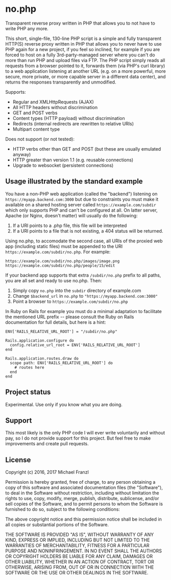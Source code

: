 # no.php

Transparent reverse proxy written in PHP that allows you to not have to write PHP any more.

This short, single-file, 130-line PHP script is a simple and fully transparent HTTP(S) reverse proxy written in PHP that allows you to never have to use PHP again for a new project, if you feel so inclined, for example if you are forced to host on a fully 3rd-party-managed server where you can't do more than run PHP and upload files via FTP. The PHP script simply reads all requests from a browser pointed to it, forwards them (via PHP's curl library) to a web application listening at another URL (e.g. on a more powerful, more secure, more private, or more capable server in a different data center), and returns the responses transparently and unmodified.

Supports:

* Regular and XMLHttpRequests (AJAX)
* All HTTP headers without discrimination
* GET and POST verbs
* Content types (HTTP payload) without discrimination
* Redirects (internal redirects are rewritten to relative URIs)
* Multipart content type

Does not support (or not tested):

* HTTP verbs other than GET and POST (but these are usually emulated anyway)
* HTTP greater than version 1.1 (e.g. reusable connections)
* Upgrade to websocket (persistent connections)


## Usage illustrated by the standard example

You have a non-PHP web application (called the "backend") listening on `https://myapp.backend.com:3000` but due to constraints you must make it available on a shared hosting server called `https://example.com/subdir` which only supports PHP and can't be configured at all. On latter server, Apache (or Nginx, doesn't matter) will usually do the following:

1. If a URI points to a .php file, this file will be interpreted
2. If a URI points to a file that is not existing, a 404 status will be returned.

Using no.php, to accomodate the second case, all URIs of the proxied web app (including static files) must be appended to the URI `https://example.com/subdir/no.php`. For example:

    https://example.com/subdir/no.php/images/image.png
    https://example.com/subdir/no.php/people/15/edit
    
If your backend app supports that extra `/subdir/no.php` prefix to all paths, you are all set and ready to use no.php. Then:

1. Simply copy `no.php` into the `subdir` directory of example.com
2. Change `$backend_url` in `no.php` to `"https://myapp.backend.com:3000"`
3. Point a browser to `https://example.com/subdir/no.php`


In Ruby on Rails for example you must do a minimal adaptation to facilitate the mentioned URL prefix -- please consult the Ruby on Rails documentation for full details, but here is a hint:

    ENV['RAILS_RELATIVE_URL_ROOT'] = "/subdir/no.php"

    Rails.application.configure do
      config.relative_url_root = ENV['RAILS_RELATIVE_URL_ROOT']
    end

    Rails.application.routes.draw do
      scope path: ENV['RAILS_RELATIVE_URL_ROOT'] do
        # routes here
      end
    end


    
## Project status

Experimental. Use only if you know what you are doing.


## Support

This most likely is the only PHP code I will ever write voluntarily and without pay, so I do not provide support for this project. But feel free to make improvements and create pull requests.



## License

Copyright (c) 2016, 2017 Michael Franzl

Permission is hereby granted, free of charge, to any person obtaining a copy of this software and associated documentation files (the "Software"), to deal in the Software without restriction, including without limitation the rights to use, copy, modify, merge, publish, distribute, sublicense, and/or sell copies of the Software, and to permit persons to whom the Software is furnished to do so, subject to the following conditions:

The above copyright notice and this permission notice shall be included in all copies or substantial portions of the Software.

THE SOFTWARE IS PROVIDED "AS IS", WITHOUT WARRANTY OF ANY KIND, EXPRESS OR IMPLIED, INCLUDING BUT NOT LIMITED TO THE WARRANTIES OF MERCHANTABILITY, FITNESS FOR A PARTICULAR PURPOSE AND NONINFRINGEMENT. IN NO EVENT SHALL THE AUTHORS OR COPYRIGHT HOLDERS BE LIABLE FOR ANY CLAIM, DAMAGES OR OTHER LIABILITY, WHETHER IN AN ACTION OF CONTRACT, TORT OR OTHERWISE, ARISING FROM, OUT OF OR IN CONNECTION WITH THE SOFTWARE OR THE USE OR OTHER DEALINGS IN THE SOFTWARE.
